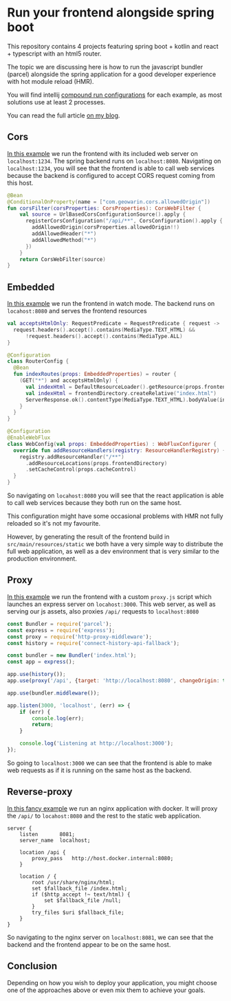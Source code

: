 # Run your frontend alongside spring boot

This repository contains 4 projects featuring spring boot + kotlin and react + typescript
with an html5 router.

The topic we are discussing here is how to run the javascript bundler (parcel) alongside the spring application
for a good developer experience with hot module reload (HMR).

You will find intellij [compound run configurations](https://geowarin.com/share-intellij-run-configurations-with-git/) 
for each example, as most solutions use at least 2 processes.

You can read the full article [on my blog](https://geowarin.com/run-your-frontend-alongside-spring-boot/).

## Cors

[In this example](/cors) we run the frontend with its included web server on `localhost:1234`.
The spring backend runs on `localhost:8080`. 
Navigating on `localhost:1234`, you will see that the frontend is able to call web services
because the backend is configured to accept CORS request coming from this host.

```kotlin
@Bean
@ConditionalOnProperty(name = ["com.geowarin.cors.allowedOrigin"])
fun corsFilter(corsProperties: CorsProperties): CorsWebFilter {
    val source = UrlBasedCorsConfigurationSource().apply {
      registerCorsConfiguration("/api/**", CorsConfiguration().apply {
        addAllowedOrigin(corsProperties.allowedOrigin!!)
        addAllowedHeader("*")
        addAllowedMethod("*")
      })
    }
    return CorsWebFilter(source)
}
``` 

## Embedded

[In this example](/embedded) we run the frontend in watch mode.
The backend runs on `locahost:8080` and serves the frontend resources 

```kotlin
val acceptsHtmlOnly: RequestPredicate = RequestPredicate { request ->
  request.headers().accept().contains(MediaType.TEXT_HTML) &&
      !request.headers().accept().contains(MediaType.ALL)
}

@Configuration
class RouterConfig {
  @Bean
  fun indexRoutes(props: EmbeddedProperties) = router {
    (GET("*") and acceptsHtmlOnly) {
      val indexHtml = DefaultResourceLoader().getResource(props.frontendDirectory)
      val indexHtml = frontendDirectory.createRelative("index.html")
      ServerResponse.ok().contentType(MediaType.TEXT_HTML).bodyValue(indexHtml)
    }
  }
}

@Configuration
@EnableWebFlux
class WebConfig(val props: EmbeddedProperties) : WebFluxConfigurer {
  override fun addResourceHandlers(registry: ResourceHandlerRegistry) {
    registry.addResourceHandler("/**")
      .addResourceLocations(props.frontendDirectory)
      .setCacheControl(props.cacheControl)
  }
}
```

So navigating on `locahost:8080` you will see that the react application is able to call web services because they
both run on the same host.

This configuration might have some occasional problems with HMR not fully reloaded so it's not my favourite.

However, by generating the result of the frontend build in `src/main/resources/static` we both have a very simple
way to distribute the full web application, as well as a dev environment that is very similar to the production environment.

## Proxy

[In this example](/proxy) we run the frontend with a custom `proxy.js` script which launches an express server on
`locahost:3000`.
This web server, as well as serving our js assets, also proxies `/api/` requests to `localhost:8080`

```javascript
const Bundler = require('parcel');
const express = require('express');
const proxy = require('http-proxy-middleware');
const history = require('connect-history-api-fallback');

const bundler = new Bundler('index.html');
const app = express();

app.use(history());
app.use(proxy('/api', {target: 'http://localhost:8080', changeOrigin: true}));

app.use(bundler.middleware());

app.listen(3000, 'localhost', (err) => {
    if (err) {
        console.log(err);
        return;
    }

    console.log('Listening at http://localhost:3000');
});
```

So going to `localhost:3000` we can see that the frontend is able to make web requests as if it is running on the
same host as the backend.

## Reverse-proxy

[In this fancy example](/reverse-proxy) we run an nginx application with docker.
It will proxy the `/api/` to `locahost:8080` and the rest to the static web application.

```
server {
    listen       8081;
    server_name  localhost;

    location /api {
        proxy_pass   http://host.docker.internal:8080;
    }

    location / {
        root /usr/share/nginx/html;
        set $fallback_file /index.html;
        if ($http_accept !~ text/html) {
            set $fallback_file /null;
        }
        try_files $uri $fallback_file;
    }
}
``` 

So navigating to the nginx server on `localhost:8081`, we can see that the backend and the frontend appear to be on the
same host.

## Conclusion

Depending on how you wish to deploy your application, you might choose one of the approaches above or even mix them
to achieve your goals.
